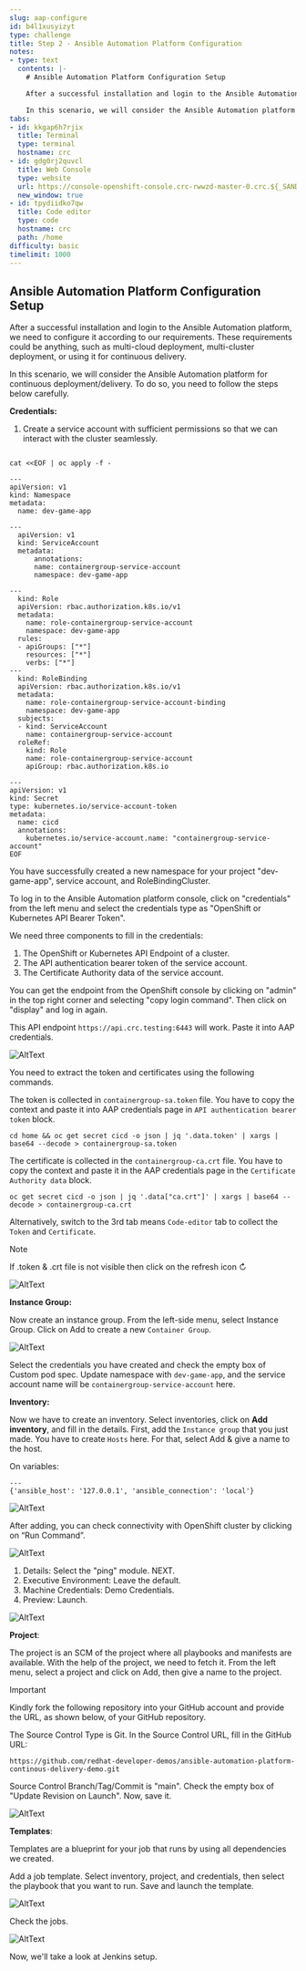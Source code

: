 ```yaml
---
slug: aap-configure
id: b4l1xusyizyt
type: challenge
title: Step 2 - Ansible Automation Platform Configuration
notes:
- type: text
  contents: |-
    # Ansible Automation Platform Configuration Setup

    After a successful installation and login to the Ansible Automation platform, we need to configure it according to our requirements. These requirements could be anything, such as multi-cloud deployment, multi-cluster deployment, or using it for continuous delivery.

    In this scenario, we will consider the Ansible Automation platform for continuous deployment/delivery.
tabs:
- id: kkgap6h7rjix
  title: Terminal
  type: terminal
  hostname: crc
- id: gdg0rj2quvcl
  title: Web Console
  type: website
  url: https://console-openshift-console.crc-rwwzd-master-0.crc.${_SANDBOX_ID}.instruqt.io
  new_window: true
- id: tpydiidko7qw
  title: Code editor
  type: code
  hostname: crc
  path: /home
difficulty: basic
timelimit: 1000
---
```


## Ansible Automation Platform Configuration Setup

After a successful installation and login to the Ansible Automation platform, we need to configure it according to our requirements. These requirements could be anything, such as multi-cloud deployment, multi-cluster deployment, or using it for continuous delivery.

In this scenario, we will consider the Ansible Automation platform for continuous deployment/delivery. To do so, you need to follow the steps below carefully.

**Credentials:**

1. Create a service account with sufficient permissions so that we can interact with the cluster seamlessly.
```

cat <<EOF | oc apply -f -

---
apiVersion: v1
kind: Namespace
metadata:
  name: dev-game-app

---
  apiVersion: v1
  kind: ServiceAccount
  metadata:
      annotations:
      name: containergroup-service-account
      namespace: dev-game-app

---
  kind: Role
  apiVersion: rbac.authorization.k8s.io/v1
  metadata:
    name: role-containergroup-service-account
    namespace: dev-game-app
  rules:
  - apiGroups: ["*"]
    resources: ["*"]
    verbs: ["*"]
---
  kind: RoleBinding
  apiVersion: rbac.authorization.k8s.io/v1
  metadata:
    name: role-containergroup-service-account-binding
    namespace: dev-game-app
  subjects:
  - kind: ServiceAccount
    name: containergroup-service-account
  roleRef:
    kind: Role
    name: role-containergroup-service-account
    apiGroup: rbac.authorization.k8s.io

---
apiVersion: v1
kind: Secret
type: kubernetes.io/service-account-token
metadata:
  name: cicd
  annotations:
    kubernetes.io/service-account.name: "containergroup-service-account"
EOF
```

You have successfully created a new namespace for your project "dev-game-app", service account, and RoleBindingCluster.

To log in to the Ansible Automation platform console, click on "credentials" from the left menu and select the credentials type as "OpenShift or Kubernetes API Bearer Token".

We need three components to fill in the credentials:
1. The OpenShift or Kubernetes API Endpoint of a cluster.
2. The API authentication bearer token of the service account.
3. The Certificate Authority data of the service account.

You can get the endpoint from the OpenShift console by clicking on "admin" in the top right corner and selecting "copy login command". Then click on "display" and log in again.

This API endpoint `https://api.crc.testing:6443` will work. Paste it into AAP credentials.

![AltText](https://github.com/redhat-developer-demos/ansible-automation-platform-continous-delivery-demo/blob/main/assets/oc_endpoint.png?raw=true)

You need to extract the token and certificates using the following commands.

The token is collected in `containergroup-sa.token` file. You have to copy the context and paste it into AAP credentials page in `API authentication bearer token` block.


```
cd home && oc get secret cicd -o json | jq '.data.token' | xargs | base64 --decode > containergroup-sa.token
```
The certificate is collected in the `containergroup-ca.crt` file. You have to copy the context and paste it in the AAP credentials page in the `Certificate Authority data` block.

```
oc get secret cicd -o json | jq '.data["ca.crt"]' | xargs | base64 --decode > containergroup-ca.crt
```

Alternatively, switch to the 3rd tab means `Code-editor` tab to collect the `Token` and `Certificate`.
> [!NOTE]
> If .token & .crt file is not visible then click on the refresh icon ↻

![AltText](https://github.com/redhat-developer-demos/ansible-automation-platform-continous-delivery-demo/blob/main/assets/aap_cred_filled.png?raw=true)

**Instance Group:**

Now create an instance group. From the left-side menu, select Instance Group. Click on Add to create a new `Container Group`.

![AltText](https://github.com/redhat-developer-demos/ansible-automation-platform-continous-delivery-demo/blob/main/assets/aap_instancegroup.png?raw=true)

Select the credentials you have created and check the empty box of Custom pod spec. Update namespace with `dev-game-app`, and the service account name will be `containergroup-service-account` here.

**Inventory:**

Now we have to create an inventory. Select inventories, click on **Add inventory**, and fill in the details. First, add the `Instance group` that you just made. You have to create `Hosts` here. For that, select Add & give a name to the host.

On variables:

```
---
{'ansible_host': '127.0.0.1', 'ansible_connection': 'local'}
```

![AltText](https://github.com/redhat-developer-demos/ansible-automation-platform-continous-delivery-demo/blob/main/assets/aap_inventory.png?raw=true)

After adding, you can check connectivity with OpenShift cluster by clicking on “Run Command”.

![AltText](https://github.com/redhat-developer-demos/ansible-automation-platform-continous-delivery-demo/blob/main/assets/aap_inventory_run_command.png?raw=true)

1. Details: Select the "ping" module. NEXT.
2. Executive Environment: Leave the default.
3. Machine Credentials: Demo Credentials.
4. Preview: Launch.

![AltText](https://github.com/redhat-developer-demos/ansible-automation-platform-continous-delivery-demo/blob/main/assets/aap_ping_op.png?raw=true)

**Project**:

The project is an SCM of the project where all playbooks and manifests are available. With the help of the project, we need to fetch it. From the left menu, select a project and click on Add, then give a name to the project.
> [!IMPORTANT]
>Kindly fork the following repository into your GitHub account and provide the URL, as shown below, of your GitHub repository.

The Source Control Type is Git. In the Source Control URL, fill in the GitHub URL:
```
https://github.com/redhat-developer-demos/ansible-automation-platform-continous-delivery-demo.git
```
Source Control Branch/Tag/Commit is "main". Check the empty box of "Update Revision on Launch". Now, save it.

![AltText](https://github.com/redhat-developer-demos/ansible-automation-platform-continous-delivery-demo/blob/main/assets/aap_project.png?raw=true)

**Templates**:

Templates are a blueprint for your job that runs by using all dependencies we created.

Add a job template. Select inventory, project, and credentials, then select the playbook that you want to run. Save and launch the template.

![AltText](https://github.com/redhat-developer-demos/ansible-automation-platform-continous-delivery-demo/blob/main/assets/aap_templte.png?raw=true)

Check the jobs.

![AltText](https://github.com/redhat-developer-demos/ansible-automation-platform-continous-delivery-demo/blob/main/assets/aap_templete_op.png?raw=true)

Now, we'll take a look at Jenkins setup.